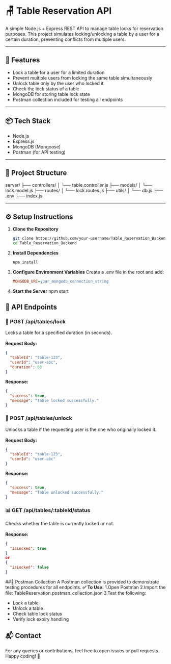 # 🪑 Table Reservation API

A simple Node.js + Express REST API to manage table locks for reservation purposes. This project simulates locking/unlocking a table by a user for a certain duration, preventing conflicts from multiple users.

---

## 🚀 Features

- Lock a table for a user for a limited duration
- Prevent multiple users from locking the same table simultaneously
- Unlock table only by the user who locked it
- Check the lock status of a table
- MongoDB for storing table lock state
- Postman collection included for testing all endpoints

---

## 📦 Tech Stack

- Node.js
- Express.js
- MongoDB (Mongoose)
- Postman (for API testing)

---

## 📁 Project Structure
server/
├── controllers/
│ └── table.controller.js
├── models/
│ └── lock.model.js
├── routes/
│ └── lock.routes.js
├── utils/
│ └── db.js
├── .env
├── index.js


---

## ⚙️ Setup Instructions

1. **Clone the Repository**
   ```bash
   git clone https://github.com/your-username/Table_Reservation_Backend.git
   cd Table_Reservation_Backend
2. **Install Dependencies**   
   ```bash
   npm install
3. **Configure Environment Variables**
     Create a .env file in the root and add:
   ```ini
   MONGODB_URI=your_mongodb_connection_string
   
4. **Start the Server**
     npm start

## 📡 API Endpoints

### **🔐 POST /api/tables/lock**
Locks a table for a specified duration (in seconds).<br><br>
**Request Body:**
```json
{
  "tableId": "table-123",
  "userId": "user-abc",
  "duration": 60
}
```
**Response:**
```json
{
  "success": true,
  "message": "Table locked successfully."
}
```

### **🔐 POST /api/tables/unlock**
Unlocks a table if the requesting user is the one who originally locked it.<br><br>
**Request Body:**
```json
{
  "tableId": "table-123",
  "userId": "user-abc"
}
```
**Response:**
```json
{
  "success": true,
  "message": "Table unlocked successfully."
}
```

### **📊 GET /api/tables/:tableId/status**
Checks whether the table is currently locked or not.<br><br>
**Response:**
```json
{
  "isLocked": true
}
or
{
  "isLocked": false
}
```

##🧪 Postman Collection
A Postman collection is provided to demonstrate testing procedures for all endpoints.
**✅ To Use:**
1.Open Postman
2.Import the file: TableReservation.postman_collection.json
3.Test the following:
   - Lock a table
   - Unlock a table
   - Check table lock status
   - Verify lock expiry handling

## 📬 Contact
For any queries or contributions, feel free to open issues or pull requests. Happy coding! 🎉
